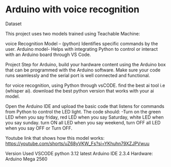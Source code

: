 # Arduino with voice recognition
Dataset

This project uses two models trained using Teachable Machine:

voice Recognition Model – (python) Identifies specific commands by the user.
Arduino model- Helps with integrating Python to control or interact with an Arduino board through VS Code.

Project Step
for Arduino, build your hardware content using the Arduino box that can be programmed with the Arduino software.
Make sure your code runs seamlessly and the serial port is well connected and functional.

for voice recognition, using Python through vsCODE. find the best ai tool i.e (whisper ai).
download the best python version that works with your ai model. 

Open the Arduino IDE and upload the basic code that listens for commands from Python to control the LED light.
The code should: -Turn on the green LED when you say friday, 
red LED when you say Saturday, white LED when you say sunday.
turn ON all LED when you say weekend, 
turn OFF all LED when you say OFF or Turn OFF.

Youtube link that shows how this model works: https://youtube.com/shorts/uZ68yVKW_Fs?si=YKhuhn79XZJPVwuu

Version Used
VSCODE python 3.12
latest Arduino IDE 2.3.4 
Hardware: Arduino Mega 2560



